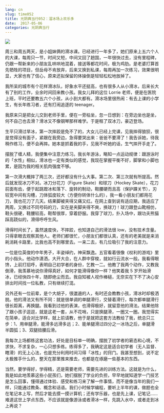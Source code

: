 ```yaml
---
lang: cn
slug: time052
title: 光阴典当行052：溜冰场上欢乐多
date:  2017-05-06
categories: 光阴典当行
---
```

![](http://oouh9u8nz.bkt.gdipper.com/time052.jpg)

周三和周五两天，是小姐妹俩的滑冰课。已经进行一年多了，她们原来上五六个人的大课，每周只一节，时间又短，中间又回了趟国，一年很快过去，没有里程碑，仍跟一帮新来的小朋友乱哄哄地混着，接送等都花时间，极为鸡肋。是老婆打算首先牺牲的项目，但岳母不肯放弃，后来又换到私课，每周再加一次练习，效果很明显，大家也有了信心，原来还拟保留的体操倒是轻轻松松地放掉了。

我所呆的城市有个花样滑冰队，好象水平还挺高，也有很多人从小滑冰，后来长大有了别的工作，业余时间回来教小孩。我女儿拜的这位 Lorrie 老师，便是在医院上班，平时还要教五六个小孩，从小到大都有。滑冰场里很热闹：有去上课的小学生，有长年练习者，还有打闹追逐的 teenager。

我原来只是把女儿交到老师手里，便在一旁枯坐，忽一日想到：在旁边坐也是坐，何不自己也去滑？滑冰又不像钢琴那样难学。于是租了双冰刀，豪迈登场。

生平只滑过旱冰，第一次摔跤是免不了的，大女儿已经上完课，见我摔得狼狈，很是觉得没有面子，紧跟在我旁边，急得要哭出来：爸爸不要滑了！我告诉她，待我稍作练习，便不会再摔。她本是抓着我的手，见我不听她的话，生气摔开手走了。

摆脱了缠人精，我便集中注意力练习。我长年游泳，略知一点运动规律：跟游泳时的「水性」相似，滑冰也一定有类似的感觉，我现在掌握平衡不好，脚掌和小脚也累，是因为我的相关肌肉强度不够。

第一次滑大概摔了两三次，还好都没有什么大事。第二次、第三次就有所提高。然后就发现冰刀不对。冰刀分花刀（Figure Skate）和球刀（Hockey Skate），花刀前面有齿，便于起跳蹬冰和落下、旋转的制动，鞋腰硬而且高（保护踝关节），刃较宽中间有沟槽，刀体弧度较大（方便你转体什么的），我一看小朋友们都用花刀，我也花刀了几天。结果脚被夹得又痛又红。在网上查到说有适应期，我适应了两周，又换过不同号码的刀，实在是夹脚夹得不爽，换球刀！球刀跟登山靴相仿，鞋头很硬，鞋腰较高，鞋帮很厚，穿着舒服。我穿了球刀，扑入场中，跟功夫熊猫踩高跷似的，滑得呼呼生风。

滑得时间长了，虽然速度快，不摔跤，也知道自己的滑法很 low，没有技术含量。只得拿眼去观察其他人。老师们都很忙，小朋友们都很认真，还有的老美就是来消耗消耗卡路里，比我也高不到哪里去。一来二去，有几位吸引了我的注意力。

一位是位英俊的中年男子，丰姿绰约，神采飘逸。五官看着很像《权利的游戏》里的小指头。他动作潇洒，大开大合，在人群中穿梭，就如行云流水一般。我看得眼馋，上前打招呼，表明自己初学者的身份，乞教一二。他教了我两个动作，又教我倒滑，我羡慕地说你滑得真好，如何才能滑得像你一样？他笑着我 5 岁开始滑冰，已经快四十年，随即绝尘而去。我自知被人视作棒槌，无奈实在下不了决心安排出时间找一位私教，只有继续打混。

另外还有一位前辈，是个大胡子，很邋遢的人，有时还会教教小孩，滑冰时却极洒脱。他的滑法又有所不同：就是很单调的单腿滑行，交替着滑行，每次都单腿滑行很长距离，再换腿。我看到过他的表演，也滑得极好，就留意他的滑法。结果他除了跟小孩子逗逗，就是这老一套，从不花哨，只是换腿滑，一圈又一圈。我觉得实在简单，适合对比学样，就上前请教，他于是就把这套方法教给了我，统总只三步：1、用单腿滑，能滑多远滑多远；2、能单腿滑过四分之一冰场之后，单腿滑半圆弧；3、双腿扭腰后滑。

我每次上场都练这套功法，好处是目标单一明确，摆脱了初学者的窘态和心境，不求快，不求复杂，一心只想多练。练得多了，我确定这是适合初学者（无人监督、瞎滑）的无上心法，也是充分利用时间习得「冰性」的窍门。我甚至想到，说不定太极推手什么的，整天在那里推来推去，也都是在琢磨一些基本的东西。

当然，要学得好，学得精，还是需要老师，需要先进的训练方法。这就是为什么，我是如此地羡慕这些小屁孩们，她们摆脱了学业的负担，早早地就知道学一门技艺是怎么回事，懂得通过体验、感受和练习来了解一件事情，而不是像当年的我们一样，只能通过教条、概念和话语。我们小时候学编程，要听上半年的课，做题也全在笔记本上写，然后才能去摸一摸计算机；还有学乐器，也是先上课，记笔记……难道这世上学点东西，不应该就是像游泳或者滑冰一样，先跳入水中，或者走到冰上再说？


